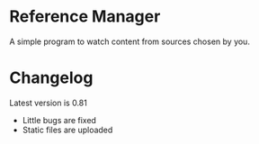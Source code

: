 # Reference Manager
A simple program to watch content from sources chosen by you.

# Changelog
Latest version is 0.81
* Little bugs are fixed
* Static files are uploaded
